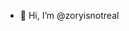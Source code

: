 - 👋 Hi, I’m @zoryisnotreal
<!---
zoryisnotreal/zoryisnotreal is a ✨ special ✨ repository because its `README.md` (this file) appears on your GitHub profile.
You can click the Preview link to take a look at your changes.
--->
